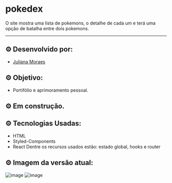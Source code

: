 # pokedex

O site mostra uma lista de pokemons, o detalhe de cada um e terá uma opção de batalha entre dois pokemons.

<hr/>

## ⚙️ Desenvolvido por: 
- [Juliana Moraes](https://github.com/jhmoraes)

## ⚙️ Objetivo:
- Portifólio e aprimoramento pessoal.

## ⚙️ Em construção.

## ⚙️ Tecnologias Usadas:
- HTML
- Styled-Components
- React
  Dentre os recursos usados estão: estado global, hooks e router

## ⚙️ Imagem da versão atual:
![image](https://user-images.githubusercontent.com/56547690/171903810-63d13c11-ab53-4c86-ae22-b3eb176dd3ff.png)
![image](https://user-images.githubusercontent.com/56547690/171903917-2e55617c-b797-4fce-9014-99d4136aa2ea.png)

